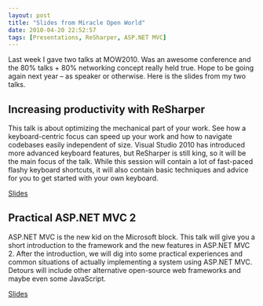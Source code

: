 ```yaml
---
layout: post
title: "Slides from Miracle Open World"
date: 2010-04-20 22:52:57
tags: [Presentations, ReSharper, ASP.NET MVC]
---
```

Last week I gave two talks at MOW2010. Was an awesome conference and the 80% talks + 80% networking concept really held true. Hope to be going again next year – as speaker or otherwise. Here is the slides from my two talks.
  
## Increasing productivity with ReSharper
This talk is about optimizing the mechanical part of your work. See how a keyboard-centric focus can speed up your work and how to navigate codebases easily independent of size. Visual Studio 2010 has introduced more advanced keyboard features, but ReSharper is still king, so it will be the main focus of the talk. While this session will contain a lot of fast-paced flashy keyboard shortcuts, it will also contain basic techniques and advice for you to get started with your own keyboard.
  
[Slides](/files/Productivity-with-ReSharper.pptx)
  
## Practical ASP.NET MVC 2
ASP.NET MVC is the new kid on the Microsoft block. This talk will give you a short introduction to the framework and the new features in ASP.NET MVC 2. After the introduction, we will dig into some practical experiences and common situations of actually implementing a system using ASP.NET MVC. Detours will include other alternative open-source web frameworks and maybe even some JavaScript.
  
[Slides](/files/Practical-ASP.NET-MVC.pptx)
